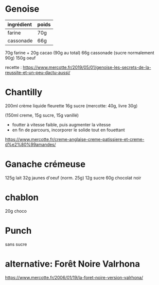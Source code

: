 # Genoise

| ingrédient | poids |
| :--------- | :---- |
| farine     | 70g   |
| cassonade  | 66g   |

70g farine + 20g cacao (90g au total)
66g cassonade (sucre normalement 90g)
150g oeuf

recette : https://www.mercotte.fr/2019/05/01/genoise-les-secrets-de-la-reussite-et-un-peu-dactu-aussi/ 

# Chantilly
200ml crème liquide fleurette 
16g sucre (mercotte: 40g, livre 30g) 

(150ml creme, 15g sucre, 15g vanillé)

- foutter à vitesse faible, puis augmenter la vitesse
- en fin de parcours, incorporer le solide tout en fouettant

https://www.mercotte.fr/creme-anglaise-creme-patissiere-et-creme-d%e2%80%99amandes/

# Ganache crémeuse
125g lait
32g jaunes d'oeuf (norm. 25g)
12g sucre
60g chocolat noir

# chablon
20g choco

# Punch
sans sucre

# alternative: Forêt Noire Valrhona
https://www.mercotte.fr/2006/01/19/la-foret-noire-version-valrhona/
